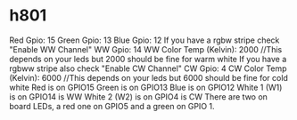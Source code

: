 # h801

Red Gpio: 15
Green Gpio: 13
Blue Gpio:  12
If you have a rgbw stripe check "Enable WW Channel"
WW Gpio:  14
WW Color Temp (Kelvin): 2000 //This depends on your leds but 2000 should be fine for warm white
If you have a rgbww stripe also check "Enable CW Channel"
CW Gpio:  4
CW Color Temp (Kelvin): 6000 //This depends on your leds but 6000 should be fine for cold white
Red is on GPIO15
Green is on GPIO13
Blue is on GPIO12
White 1 (W1) is on GPIO14 is WW
White 2 (W2) is on GPIO4  is CW
There are two on board LEDs, a red one on GPIO5 and a green on GPIO 1.
